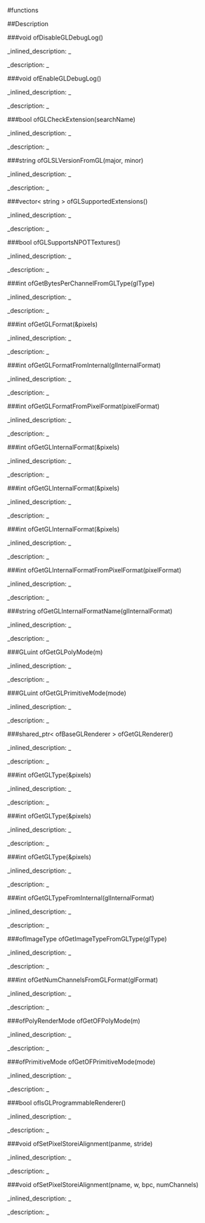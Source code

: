 #functions


<!--
_visible: True_
_advanced: False_
-->

##Description






<!----------------------------------------------------------------------------->

###void ofDisableGLDebugLog()

<!--
_syntax: ofDisableGLDebugLog()_
_name: ofDisableGLDebugLog_
_returns: void_
_returns_description: _
_parameters: _
_version_started: 0.10.0_
_version_deprecated: _
_summary: _
_constant: False_
_static: False_
_visible: True_
_advanced: False_
-->

_inlined_description: _







_description: _







<!----------------------------------------------------------------------------->

###void ofEnableGLDebugLog()

<!--
_syntax: ofEnableGLDebugLog()_
_name: ofEnableGLDebugLog_
_returns: void_
_returns_description: _
_parameters: _
_version_started: 0.10.0_
_version_deprecated: _
_summary: _
_constant: False_
_static: False_
_visible: True_
_advanced: False_
-->

_inlined_description: _







_description: _







<!----------------------------------------------------------------------------->

###bool ofGLCheckExtension(searchName)

<!--
_syntax: ofGLCheckExtension(searchName)_
_name: ofGLCheckExtension_
_returns: bool_
_returns_description: _
_parameters: string searchName_
_version_started: _
_version_deprecated: _
_summary: _
_constant: False_
_static: False_
_visible: True_
_advanced: False_
-->

_inlined_description: _







_description: _







<!----------------------------------------------------------------------------->

###string ofGLSLVersionFromGL(major, minor)

<!--
_syntax: ofGLSLVersionFromGL(major, minor)_
_name: ofGLSLVersionFromGL_
_returns: string_
_returns_description: _
_parameters: int major, int minor_
_version_started: 0.9.0_
_version_deprecated: _
_summary: _
_constant: False_
_static: False_
_visible: True_
_advanced: False_
-->

_inlined_description: _







_description: _







<!----------------------------------------------------------------------------->

###vector< string > ofGLSupportedExtensions()

<!--
_syntax: ofGLSupportedExtensions()_
_name: ofGLSupportedExtensions_
_returns: vector< string >_
_returns_description: _
_parameters: _
_version_started: 0.10.0_
_version_deprecated: _
_summary: _
_constant: False_
_static: False_
_visible: True_
_advanced: False_
-->

_inlined_description: _







_description: _







<!----------------------------------------------------------------------------->

###bool ofGLSupportsNPOTTextures()

<!--
_syntax: ofGLSupportsNPOTTextures()_
_name: ofGLSupportsNPOTTextures_
_returns: bool_
_returns_description: _
_parameters: _
_version_started: _
_version_deprecated: _
_summary: _
_constant: False_
_static: False_
_visible: True_
_advanced: False_
-->

_inlined_description: _







_description: _







<!----------------------------------------------------------------------------->

###int ofGetBytesPerChannelFromGLType(glType)

<!--
_syntax: ofGetBytesPerChannelFromGLType(glType)_
_name: ofGetBytesPerChannelFromGLType_
_returns: int_
_returns_description: _
_parameters: int glType_
_version_started: 0.9.0_
_version_deprecated: _
_summary: _
_constant: False_
_static: False_
_visible: True_
_advanced: False_
-->

_inlined_description: _







_description: _







<!----------------------------------------------------------------------------->

###int ofGetGLFormat(&pixels)

<!--
_syntax: ofGetGLFormat(&pixels)_
_name: ofGetGLFormat_
_returns: int_
_returns_description: _
_parameters: const ofPixels_< T > &pixels_
_version_started: 0.10.0_
_version_deprecated: _
_summary: _
_constant: False_
_static: False_
_visible: True_
_advanced: False_
-->

_inlined_description: _







_description: _







<!----------------------------------------------------------------------------->

###int ofGetGLFormatFromInternal(glInternalFormat)

<!--
_syntax: ofGetGLFormatFromInternal(glInternalFormat)_
_name: ofGetGLFormatFromInternal_
_returns: int_
_returns_description: _
_parameters: int gInternalFormat_
_version_started: _
_version_deprecated: _
_summary: _
_constant: False_
_static: False_
_visible: True_
_advanced: False_
-->

_inlined_description: _







_description: _







<!----------------------------------------------------------------------------->

###int ofGetGLFormatFromPixelFormat(pixelFormat)

<!--
_syntax: ofGetGLFormatFromPixelFormat(pixelFormat)_
_name: ofGetGLFormatFromPixelFormat_
_returns: int_
_returns_description: _
_parameters: ofPixelFormat pixelFormat_
_version_started: 0.9.0_
_version_deprecated: _
_summary: _
_constant: False_
_static: False_
_visible: True_
_advanced: False_
-->

_inlined_description: _







_description: _







<!----------------------------------------------------------------------------->

###int ofGetGLInternalFormat(&pixels)

<!--
_syntax: ofGetGLInternalFormat(&pixels)_
_name: ofGetGLInternalFormat_
_returns: int_
_returns_description: _
_parameters: const ofPixels &pixels_
_version_started: 0.10.0_
_version_deprecated: _
_summary: _
_constant: False_
_static: False_
_visible: True_
_advanced: False_
-->

_inlined_description: _







_description: _







<!----------------------------------------------------------------------------->

###int ofGetGLInternalFormat(&pixels)

<!--
_syntax: ofGetGLInternalFormat(&pixels)_
_name: ofGetGLInternalFormat_
_returns: int_
_returns_description: _
_parameters: const ofShortPixels &pixels_
_version_started: 0.10.0_
_version_deprecated: _
_summary: _
_constant: False_
_static: False_
_visible: True_
_advanced: False_
-->

_inlined_description: _







_description: _







<!----------------------------------------------------------------------------->

###int ofGetGLInternalFormat(&pixels)

<!--
_syntax: ofGetGLInternalFormat(&pixels)_
_name: ofGetGLInternalFormat_
_returns: int_
_returns_description: _
_parameters: const ofFloatPixels &pixels_
_version_started: 0.10.0_
_version_deprecated: _
_summary: _
_constant: False_
_static: False_
_visible: True_
_advanced: False_
-->

_inlined_description: _







_description: _







<!----------------------------------------------------------------------------->

###int ofGetGLInternalFormatFromPixelFormat(pixelFormat)

<!--
_syntax: ofGetGLInternalFormatFromPixelFormat(pixelFormat)_
_name: ofGetGLInternalFormatFromPixelFormat_
_returns: int_
_returns_description: _
_parameters: ofPixelFormat pixelFormat_
_version_started: _
_version_deprecated: _
_summary: _
_constant: False_
_static: False_
_visible: True_
_advanced: False_
-->

_inlined_description: _







_description: _







<!----------------------------------------------------------------------------->

###string ofGetGLInternalFormatName(glInternalFormat)

<!--
_syntax: ofGetGLInternalFormatName(glInternalFormat)_
_name: ofGetGLInternalFormatName_
_returns: string_
_returns_description: _
_parameters: int glInternalFormat_
_version_started: 0.10.0_
_version_deprecated: _
_summary: _
_constant: False_
_static: False_
_visible: True_
_advanced: False_
-->

_inlined_description: _







_description: _







<!----------------------------------------------------------------------------->

###GLuint ofGetGLPolyMode(m)

<!--
_syntax: ofGetGLPolyMode(m)_
_name: ofGetGLPolyMode_
_returns: GLuint_
_returns_description: _
_parameters: ofPolyRenderMode m_
_version_started: _
_version_deprecated: _
_summary: _
_constant: False_
_static: False_
_visible: True_
_advanced: False_
-->

_inlined_description: _







_description: _







<!----------------------------------------------------------------------------->

###GLuint ofGetGLPrimitiveMode(mode)

<!--
_syntax: ofGetGLPrimitiveMode(mode)_
_name: ofGetGLPrimitiveMode_
_returns: GLuint_
_returns_description: _
_parameters: ofPrimitiveMode mode_
_version_started: _
_version_deprecated: _
_summary: _
_constant: False_
_static: False_
_visible: True_
_advanced: False_
-->

_inlined_description: _







_description: _







<!----------------------------------------------------------------------------->

###shared_ptr< ofBaseGLRenderer > ofGetGLRenderer()

<!--
_syntax: ofGetGLRenderer()_
_name: ofGetGLRenderer_
_returns: shared_ptr< ofBaseGLRenderer >_
_returns_description: _
_parameters: _
_version_started: _
_version_deprecated: _
_summary: _
_constant: False_
_static: False_
_visible: True_
_advanced: False_
-->

_inlined_description: _







_description: _







<!----------------------------------------------------------------------------->

###int ofGetGLType(&pixels)

<!--
_syntax: ofGetGLType(&pixels)_
_name: ofGetGLType_
_returns: int_
_returns_description: _
_parameters: const ofPixels &pixels_
_version_started: 0.10.0_
_version_deprecated: _
_summary: _
_constant: False_
_static: False_
_visible: True_
_advanced: False_
-->

_inlined_description: _







_description: _







<!----------------------------------------------------------------------------->

###int ofGetGLType(&pixels)

<!--
_syntax: ofGetGLType(&pixels)_
_name: ofGetGLType_
_returns: int_
_returns_description: _
_parameters: const ofShortPixels &pixels_
_version_started: 0.10.0_
_version_deprecated: _
_summary: _
_constant: False_
_static: False_
_visible: True_
_advanced: False_
-->

_inlined_description: _







_description: _







<!----------------------------------------------------------------------------->

###int ofGetGLType(&pixels)

<!--
_syntax: ofGetGLType(&pixels)_
_name: ofGetGLType_
_returns: int_
_returns_description: _
_parameters: const ofFloatPixels &pixels_
_version_started: 0.10.0_
_version_deprecated: _
_summary: _
_constant: False_
_static: False_
_visible: True_
_advanced: False_
-->

_inlined_description: _







_description: _







<!----------------------------------------------------------------------------->

###int ofGetGLTypeFromInternal(glInternalFormat)

<!--
_syntax: ofGetGLTypeFromInternal(glInternalFormat)_
_name: ofGetGLTypeFromInternal_
_returns: int_
_returns_description: _
_parameters: int glInternalFormat_
_version_started: 0.10.0_
_version_deprecated: _
_summary: _
_constant: False_
_static: False_
_visible: True_
_advanced: False_
-->

_inlined_description: _







_description: _







<!----------------------------------------------------------------------------->

###ofImageType ofGetImageTypeFromGLType(glType)

<!--
_syntax: ofGetImageTypeFromGLType(glType)_
_name: ofGetImageTypeFromGLType_
_returns: ofImageType_
_returns_description: _
_parameters: int glType_
_version_started: _
_version_deprecated: _
_summary: _
_constant: False_
_static: False_
_visible: True_
_advanced: False_
-->

_inlined_description: _







_description: _







<!----------------------------------------------------------------------------->

###int ofGetNumChannelsFromGLFormat(glFormat)

<!--
_syntax: ofGetNumChannelsFromGLFormat(glFormat)_
_name: ofGetNumChannelsFromGLFormat_
_returns: int_
_returns_description: _
_parameters: int glFormat_
_version_started: _
_version_deprecated: _
_summary: _
_constant: False_
_static: False_
_visible: True_
_advanced: False_
-->

_inlined_description: _







_description: _







<!----------------------------------------------------------------------------->

###ofPolyRenderMode ofGetOFPolyMode(m)

<!--
_syntax: ofGetOFPolyMode(m)_
_name: ofGetOFPolyMode_
_returns: ofPolyRenderMode_
_returns_description: _
_parameters: GLuint m_
_version_started: _
_version_deprecated: _
_summary: _
_constant: False_
_static: False_
_visible: True_
_advanced: False_
-->

_inlined_description: _







_description: _







<!----------------------------------------------------------------------------->

###ofPrimitiveMode ofGetOFPrimitiveMode(mode)

<!--
_syntax: ofGetOFPrimitiveMode(mode)_
_name: ofGetOFPrimitiveMode_
_returns: ofPrimitiveMode_
_returns_description: _
_parameters: GLuint mode_
_version_started: _
_version_deprecated: _
_summary: _
_constant: False_
_static: False_
_visible: True_
_advanced: False_
-->

_inlined_description: _







_description: _







<!----------------------------------------------------------------------------->

###bool ofIsGLProgrammableRenderer()

<!--
_syntax: ofIsGLProgrammableRenderer()_
_name: ofIsGLProgrammableRenderer_
_returns: bool_
_returns_description: _
_parameters: _
_version_started: _
_version_deprecated: _
_summary: _
_constant: False_
_static: False_
_visible: True_
_advanced: False_
-->

_inlined_description: _







_description: _







<!----------------------------------------------------------------------------->

###void ofSetPixelStoreiAlignment(panme, stride)

<!--
_syntax: ofSetPixelStoreiAlignment(panme, stride)_
_name: ofSetPixelStoreiAlignment_
_returns: void_
_returns_description: _
_parameters: GLenum panme, int stride_
_version_started: 0.9.0_
_version_deprecated: _
_summary: _
_constant: False_
_static: False_
_visible: True_
_advanced: False_
-->

_inlined_description: _







_description: _







<!----------------------------------------------------------------------------->

###void ofSetPixelStoreiAlignment(pname, w, bpc, numChannels)

<!--
_syntax: ofSetPixelStoreiAlignment(pname, w, bpc, numChannels)_
_name: ofSetPixelStoreiAlignment_
_returns: void_
_returns_description: _
_parameters: GLenum pname, int w, int bpc, int numChannels_
_version_started: 0.9.0_
_version_deprecated: _
_summary: _
_constant: False_
_static: False_
_visible: True_
_advanced: False_
-->

_inlined_description: _







_description: _







<!----------------------------------------------------------------------------->

